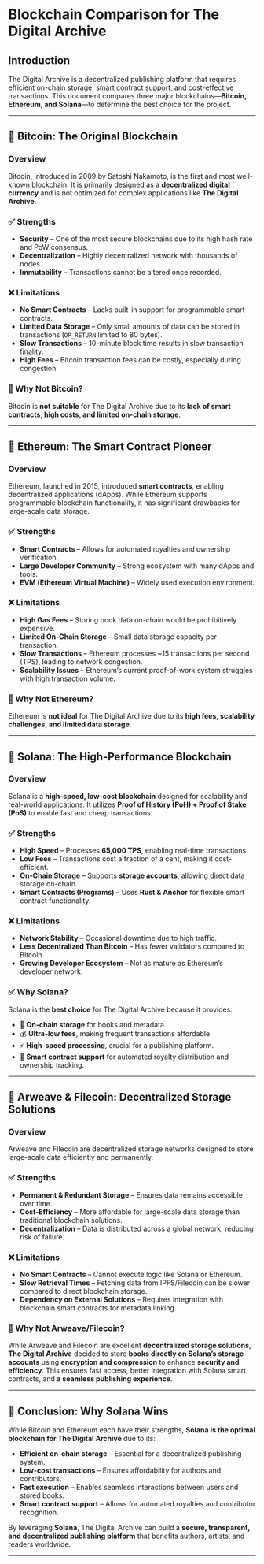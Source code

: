 # Blockchain Comparison for The Digital Archive

## Introduction
The Digital Archive is a decentralized publishing platform that requires efficient on-chain storage, smart contract support, and cost-effective transactions. This document compares three major blockchains—**Bitcoin, Ethereum, and Solana**—to determine the best choice for the project.

---

## 📌 Bitcoin: The Original Blockchain

### Overview
Bitcoin, introduced in 2009 by Satoshi Nakamoto, is the first and most well-known blockchain. It is primarily designed as a **decentralized digital currency** and is not optimized for complex applications like **The Digital Archive**.

### ✅ Strengths
- **Security** – One of the most secure blockchains due to its high hash rate and PoW consensus.
- **Decentralization** – Highly decentralized network with thousands of nodes.
- **Immutability** – Transactions cannot be altered once recorded.

### ❌ Limitations
- **No Smart Contracts** – Lacks built-in support for programmable smart contracts.
- **Limited Data Storage** – Only small amounts of data can be stored in transactions (`OP_RETURN` limited to 80 bytes).
- **Slow Transactions** – 10-minute block time results in slow transaction finality.
- **High Fees** – Bitcoin transaction fees can be costly, especially during congestion.

### 🚫 Why Not Bitcoin?
Bitcoin is **not suitable** for The Digital Archive due to its **lack of smart contracts, high costs, and limited on-chain storage**.

---

## 📌 Ethereum: The Smart Contract Pioneer

### Overview
Ethereum, launched in 2015, introduced **smart contracts**, enabling decentralized applications (dApps). While Ethereum supports programmable blockchain functionality, it has significant drawbacks for large-scale data storage.

### ✅ Strengths
- **Smart Contracts** – Allows for automated royalties and ownership verification.
- **Large Developer Community** – Strong ecosystem with many dApps and tools.
- **EVM (Ethereum Virtual Machine)** – Widely used execution environment.

### ❌ Limitations
- **High Gas Fees** – Storing book data on-chain would be prohibitively expensive.
- **Limited On-Chain Storage** – Small data storage capacity per transaction.
- **Slow Transactions** – Ethereum processes ~15 transactions per second (TPS), leading to network congestion.
- **Scalability Issues** – Ethereum’s current proof-of-work system struggles with high transaction volume.

### 🚫 Why Not Ethereum?
Ethereum is **not ideal** for The Digital Archive due to its **high fees, scalability challenges, and limited data storage**.

---

## 📌 Solana: The High-Performance Blockchain

### Overview
Solana is a **high-speed, low-cost blockchain** designed for scalability and real-world applications. It utilizes **Proof of History (PoH) + Proof of Stake (PoS)** to enable fast and cheap transactions.

### ✅ Strengths
- **High Speed** – Processes **65,000 TPS**, enabling real-time transactions.
- **Low Fees** – Transactions cost a fraction of a cent, making it cost-efficient.
- **On-Chain Storage** – Supports **storage accounts**, allowing direct data storage on-chain.
- **Smart Contracts (Programs)** – Uses **Rust & Anchor** for flexible smart contract functionality.

### ❌ Limitations
- **Network Stability** – Occasional downtime due to high traffic.
- **Less Decentralized Than Bitcoin** – Has fewer validators compared to Bitcoin.
- **Growing Developer Ecosystem** – Not as mature as Ethereum’s developer network.

### ✅ Why Solana?
Solana is the **best choice** for The Digital Archive because it provides:
- 🚀 **On-chain storage** for books and metadata.
- 💰 **Ultra-low fees**, making frequent transactions affordable.
- ⚡ **High-speed processing**, crucial for a publishing platform.
- 📝 **Smart contract support** for automated royalty distribution and ownership tracking.

---

## 📌 Arweave & Filecoin: Decentralized Storage Solutions

### Overview
Arweave and Filecoin are decentralized storage networks designed to store large-scale data efficiently and permanently.

### ✅ Strengths
- **Permanent & Redundant Storage** – Ensures data remains accessible over time.
- **Cost-Efficiency** – More affordable for large-scale data storage than traditional blockchain solutions.
- **Decentralization** – Data is distributed across a global network, reducing risk of failure.

### ❌ Limitations
- **No Smart Contracts** – Cannot execute logic like Solana or Ethereum.
- **Slow Retrieval Times** – Fetching data from IPFS/Filecoin can be slower compared to direct blockchain storage.
- **Dependency on External Solutions** – Requires integration with blockchain smart contracts for metadata linking.

### 🚫 Why Not Arweave/Filecoin?
While Arweave and Filecoin are excellent **decentralized storage solutions**, **The Digital Archive** decided to store **books directly on Solana’s storage accounts** using **encryption and compression** to enhance **security and efficiency**. This ensures fast access, better integration with Solana smart contracts, and **a seamless publishing experience**.

---

## 📌 Conclusion: Why Solana Wins
While Bitcoin and Ethereum each have their strengths, **Solana is the optimal blockchain for The Digital Archive** due to its:

- **Efficient on-chain storage** – Essential for a decentralized publishing system.
- **Low-cost transactions** – Ensures affordability for authors and contributors.
- **Fast execution** – Enables seamless interactions between users and stored books.
- **Smart contract support** – Allows for automated royalties and contributor recognition.

By leveraging **Solana**, The Digital Archive can build a **secure, transparent, and decentralized publishing platform** that benefits authors, artists, and readers worldwide.

---

